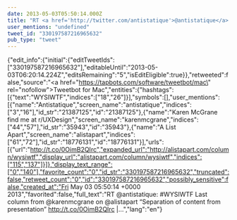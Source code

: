 ```yaml
---
date: 2013-05-03T05:50:14.000Z
title: "RT <a href='http://twitter.com/antistatique'>@antistatique</a>: #WYSIWTF Last column from <a href='http://twitter.com/karenmcgrane'>@karenmcgrane</a> on <a href='http://twitter.com/alistapart'>@alistapart</a> “Separation of content from presentation” http://t.co/0OimB2QIrc |…″"
user_mentions: "undefined"
tweet_id: "330197587216965632"
pub_type: "tweet"
---
```

{"edit_info":{"initial":{"editTweetIds":["330197587216965632"],"editableUntil":"2013-05-03T06:20:14.224Z","editsRemaining":"5","isEditEligible":true}},"retweeted":false,"source":"<a href=\"https://tapbots.com/software/tweetbot/mac\" rel=\"nofollow\">Tweetbot for Mac</a>","entities":{"hashtags":[{"text":"WYSIWTF","indices":["18","26"]}],"symbols":[],"user_mentions":[{"name":"Antistatique","screen_name":"antistatique","indices":["3","16"],"id_str":"21387125","id":"21387125"},{"name":"Karen McGrane find me at r/UXDesign","screen_name":"karenmcgrane","indices":["44","57"],"id_str":"35943","id":"35943"},{"name":"A List Apart","screen_name":"alistapart","indices":["61","72"],"id_str":"18776131","id":"18776131"}],"urls":[{"url":"http://t.co/0OimB2QIrc","expanded_url":"http://alistapart.com/column/wysiwtf","display_url":"alistapart.com/column/wysiwtf","indices":["115","137"]}]},"display_text_range":["0","140"],"favorite_count":"0","id_str":"330197587216965632","truncated":false,"retweet_count":"0","id":"330197587216965632","possibly_sensitive":false,"created_at":"Fri May 03 05:50:14 +0000 2013","favorited":false,"full_text":"RT @antistatique: #WYSIWTF Last column from @karenmcgrane on @alistapart “Separation of content from presentation” http://t.co/0OimB2QIrc |…","lang":"en"}
